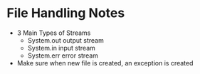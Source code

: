 # File Handling Notes

- 3 Main Types of Streams
  - System.out output stream
  - System.in input stream
  - System.err error stream
- Make sure when new file is created, an exception is created